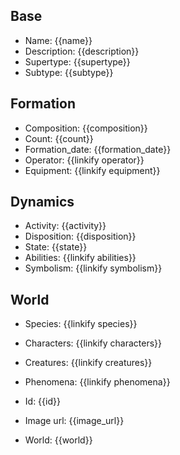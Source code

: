 ## Base
- <span class="text-field" data-tooltip="Text">Name</span>: {{name}}
- <span class="text-field" data-tooltip="Text">Description</span>: {{description}}
- <span class="text-field" data-tooltip="Text">Supertype</span>: {{supertype}}
- <span class="text-field" data-tooltip="Text">Subtype</span>: {{subtype}}

## Formation
- <span class="string" data-tooltip="Text">Composition</span>: {{composition}}
- <span class="integer" data-tooltip="Number, max: 0">Count</span>: {{count}}
- <span class="integer" data-tooltip="Number, max: 0">Formation_date</span>: {{formation_date}}
- <span class="link-field" data-tooltip="Single Institution">Operator</span>: {{linkify operator}}
- <span class="multi-link-field" data-tooltip="Multi Object">Equipment</span>: {{linkify equipment}}

## Dynamics
- <span class="string" data-tooltip="Text">Activity</span>: {{activity}}
- <span class="string" data-tooltip="Text">Disposition</span>: {{disposition}}
- <span class="string" data-tooltip="Text">State</span>: {{state}}
- <span class="multi-link-field" data-tooltip="Multi Ability">Abilities</span>: {{linkify abilities}}
- <span class="multi-link-field" data-tooltip="Multi Construct">Symbolism</span>: {{linkify symbolism}}

## World
- <span class="multi-link-field" data-tooltip="Multi Species">Species</span>: {{linkify species}}
- <span class="multi-link-field" data-tooltip="Multi Character">Characters</span>: {{linkify characters}}
- <span class="multi-link-field" data-tooltip="Multi Creature">Creatures</span>: {{linkify creatures}}
- <span class="multi-link-field" data-tooltip="Multi Phenomenon">Phenomena</span>: {{linkify phenomena}}

- <span class="text-field" data-tooltip="Text">Id</span>: {{id}}
- <span class="text-field" data-tooltip="Text">Image url</span>: {{image_url}}
- <span class="text-field" data-tooltip="Text">World</span>: {{world}}


